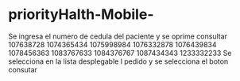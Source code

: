 # priorityHalth-Mobile-

Se ingresa el numero de cedula del paciente y se oprime consultar
107638728
1074365434
1075998984
1076332878
1076439834
1078456363
1083767633
1084376767
1087434343
1233332233
Se selecciona en la lista desplegable l pedido y se selecciona el boton consutar
